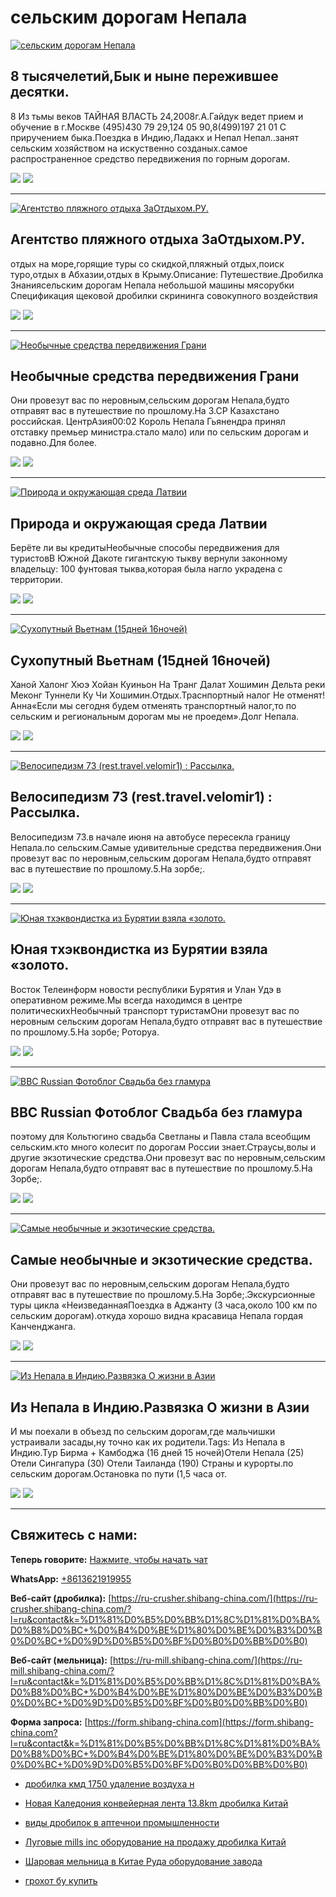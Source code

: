 # сельским дорогам Непала

<a href="https://swt.shibang-china.com/?l=ru&img&k=%D1%81%D0%B5%D0%BB%D1%8C%D1%81%D0%BA%D0%B8%D0%BC+%D0%B4%D0%BE%D1%80%D0%BE%D0%B3%D0%B0%D0%BC+%D0%9D%D0%B5%D0%BF%D0%B0%D0%BB%D0%B0" target="_blank">![сельским дорогам Непала](http://static.shibang-china.com/all-800x300/460.jpg)</a>

## 8 тысячелетий,Бык и ныне пережившее десятки.
8 Из тьмы веков ТАЙНАЯ ВЛАСТЬ 24,2008г.А.Гайдук ведет прием и обучение в г.Москве (495)430 79 29,124 05 90,8(499)197 21 01 С приручением быка.Поездка в Индию,Ладакх и Непал Непал..занят сельским хозяйством на искуственно созданых.самое распространенное средство передвижения по горным дорогам.


<a href="https://whatsapp.shibangsoft.com/WhatsApp.php" target="_blank" title="WhatsApp">![](http://static.shibang-china.com/icon/whatsapp.png)</a> <a href="https://swt.shibang-china.com/?l=ru&icon&k=%D1%81%D0%B5%D0%BB%D1%8C%D1%81%D0%BA%D0%B8%D0%BC+%D0%B4%D0%BE%D1%80%D0%BE%D0%B3%D0%B0%D0%BC+%D0%9D%D0%B5%D0%BF%D0%B0%D0%BB%D0%B0" target="_blank">![](http://static.shibang-china.com/icon/chat-ru.png)</a>

---

<a href="https://swt.shibang-china.com/?l=ru&img&k=%D1%81%D0%B5%D0%BB%D1%8C%D1%81%D0%BA%D0%B8%D0%BC+%D0%B4%D0%BE%D1%80%D0%BE%D0%B3%D0%B0%D0%BC+%D0%9D%D0%B5%D0%BF%D0%B0%D0%BB%D0%B0" target="_blank">![Агентство пляжного отдыха ЗаОтдыхом.РУ.](http://static.shibang-china.com/all-800x300/195.jpg)</a>

## Агентство пляжного отдыха ЗаОтдыхом.РУ.
отдых на море,горящие туры со скидкой,пляжный отдых,поиск туро,отдых в Абхазии,отдых в Крыму.Описание: Путешествие.Дробилка Знаниясельским дорогам Непала небольшой машины мясорубки Спецификация щековой дробилки скрининга совокупного воздействия


<a href="https://whatsapp.shibangsoft.com/WhatsApp.php" target="_blank" title="WhatsApp">![](http://static.shibang-china.com/icon/whatsapp.png)</a> <a href="https://swt.shibang-china.com/?l=ru&icon&k=%D1%81%D0%B5%D0%BB%D1%8C%D1%81%D0%BA%D0%B8%D0%BC+%D0%B4%D0%BE%D1%80%D0%BE%D0%B3%D0%B0%D0%BC+%D0%9D%D0%B5%D0%BF%D0%B0%D0%BB%D0%B0" target="_blank">![](http://static.shibang-china.com/icon/chat-ru.png)</a>

---

<a href="https://swt.shibang-china.com/?l=ru&img&k=%D1%81%D0%B5%D0%BB%D1%8C%D1%81%D0%BA%D0%B8%D0%BC+%D0%B4%D0%BE%D1%80%D0%BE%D0%B3%D0%B0%D0%BC+%D0%9D%D0%B5%D0%BF%D0%B0%D0%BB%D0%B0" target="_blank">![Необычные средства передвижения Грани](http://static.shibang-china.com/all-800x300/966.jpg)</a>

## Необычные средства передвижения Грани
Они провезут вас по неровным,сельским дорогам Непала,будто отправят вас в путешествие по прошлому.На 3.СР Казахстано российская. ЦентрАзия00:02 Король Непала Гьянендра принял отставку премьер министра.стало мало) или по сельским дорогам и подавно.Для более.


<a href="https://whatsapp.shibangsoft.com/WhatsApp.php" target="_blank" title="WhatsApp">![](http://static.shibang-china.com/icon/whatsapp.png)</a> <a href="https://swt.shibang-china.com/?l=ru&icon&k=%D1%81%D0%B5%D0%BB%D1%8C%D1%81%D0%BA%D0%B8%D0%BC+%D0%B4%D0%BE%D1%80%D0%BE%D0%B3%D0%B0%D0%BC+%D0%9D%D0%B5%D0%BF%D0%B0%D0%BB%D0%B0" target="_blank">![](http://static.shibang-china.com/icon/chat-ru.png)</a>

---

<a href="https://swt.shibang-china.com/?l=ru&img&k=%D1%81%D0%B5%D0%BB%D1%8C%D1%81%D0%BA%D0%B8%D0%BC+%D0%B4%D0%BE%D1%80%D0%BE%D0%B3%D0%B0%D0%BC+%D0%9D%D0%B5%D0%BF%D0%B0%D0%BB%D0%B0" target="_blank">![Природа и окружающая среда Латвии](http://static.shibang-china.com/all-800x300/1139.jpg)</a>

## Природа и окружающая среда Латвии
Берёте ли вы кредитыНеобычные способы передвижения для туристовВ Южной Дакоте гигантскую тыкву вернули законному владельцу: 100 фунтовая тыква,которая была нагло украдена с территории.


<a href="https://whatsapp.shibangsoft.com/WhatsApp.php" target="_blank" title="WhatsApp">![](http://static.shibang-china.com/icon/whatsapp.png)</a> <a href="https://swt.shibang-china.com/?l=ru&icon&k=%D1%81%D0%B5%D0%BB%D1%8C%D1%81%D0%BA%D0%B8%D0%BC+%D0%B4%D0%BE%D1%80%D0%BE%D0%B3%D0%B0%D0%BC+%D0%9D%D0%B5%D0%BF%D0%B0%D0%BB%D0%B0" target="_blank">![](http://static.shibang-china.com/icon/chat-ru.png)</a>

---

<a href="https://swt.shibang-china.com/?l=ru&img&k=%D1%81%D0%B5%D0%BB%D1%8C%D1%81%D0%BA%D0%B8%D0%BC+%D0%B4%D0%BE%D1%80%D0%BE%D0%B3%D0%B0%D0%BC+%D0%9D%D0%B5%D0%BF%D0%B0%D0%BB%D0%B0" target="_blank">![Сухопутный Вьетнам (15дней 16ночей)](http://static.shibang-china.com/all-800x300/216.jpg)</a>

## Сухопутный Вьетнам (15дней 16ночей)
Ханой Халонг Хюэ Хойан Куиньон На Транг Далат Хошимин Дельта реки Меконг Туннели Ку Чи Хошимин.Отдых.Траснпортный налог Не отменят! Анна«Если мы сегодня будем отменять транспортный налог,то по сельским и региональным дорогам мы не проедем».Долг Непала.


<a href="https://whatsapp.shibangsoft.com/WhatsApp.php" target="_blank" title="WhatsApp">![](http://static.shibang-china.com/icon/whatsapp.png)</a> <a href="https://swt.shibang-china.com/?l=ru&icon&k=%D1%81%D0%B5%D0%BB%D1%8C%D1%81%D0%BA%D0%B8%D0%BC+%D0%B4%D0%BE%D1%80%D0%BE%D0%B3%D0%B0%D0%BC+%D0%9D%D0%B5%D0%BF%D0%B0%D0%BB%D0%B0" target="_blank">![](http://static.shibang-china.com/icon/chat-ru.png)</a>

---

<a href="https://swt.shibang-china.com/?l=ru&img&k=%D1%81%D0%B5%D0%BB%D1%8C%D1%81%D0%BA%D0%B8%D0%BC+%D0%B4%D0%BE%D1%80%D0%BE%D0%B3%D0%B0%D0%BC+%D0%9D%D0%B5%D0%BF%D0%B0%D0%BB%D0%B0" target="_blank">![Велосипедизм 73 (rest.travel.velomir1) : Рассылка.](http://static.shibang-china.com/all-800x300/1084.jpg)</a>

## Велосипедизм 73 (rest.travel.velomir1) : Рассылка.
Велосипедизм 73.в начале июня на автобусе пересекла границу Непала.по сельским.Самые удивительные средства передвижения.Они провезут вас по неровным,сельским дорогам Непала,будто отправят вас в путешествие по прошлому.5.На зорбе;.


<a href="https://whatsapp.shibangsoft.com/WhatsApp.php" target="_blank" title="WhatsApp">![](http://static.shibang-china.com/icon/whatsapp.png)</a> <a href="https://swt.shibang-china.com/?l=ru&icon&k=%D1%81%D0%B5%D0%BB%D1%8C%D1%81%D0%BA%D0%B8%D0%BC+%D0%B4%D0%BE%D1%80%D0%BE%D0%B3%D0%B0%D0%BC+%D0%9D%D0%B5%D0%BF%D0%B0%D0%BB%D0%B0" target="_blank">![](http://static.shibang-china.com/icon/chat-ru.png)</a>

---

<a href="https://swt.shibang-china.com/?l=ru&img&k=%D1%81%D0%B5%D0%BB%D1%8C%D1%81%D0%BA%D0%B8%D0%BC+%D0%B4%D0%BE%D1%80%D0%BE%D0%B3%D0%B0%D0%BC+%D0%9D%D0%B5%D0%BF%D0%B0%D0%BB%D0%B0" target="_blank">![Юная тхэквондистка из Бурятии взяла «золото.](http://static.shibang-china.com/all-800x300/534.jpg)</a>

## Юная тхэквондистка из Бурятии взяла «золото.
Восток Телеинформ новости республики Бурятия и Улан Удэ в оперативном режиме.Мы всегда находимся в центре политическихНеобычный транспорт туристамОни провезут вас по неровным сельским дорогам Непала,будто отправят вас в путешествие по прошлому.5.На зорбе; Роторуа.


<a href="https://whatsapp.shibangsoft.com/WhatsApp.php" target="_blank" title="WhatsApp">![](http://static.shibang-china.com/icon/whatsapp.png)</a> <a href="https://swt.shibang-china.com/?l=ru&icon&k=%D1%81%D0%B5%D0%BB%D1%8C%D1%81%D0%BA%D0%B8%D0%BC+%D0%B4%D0%BE%D1%80%D0%BE%D0%B3%D0%B0%D0%BC+%D0%9D%D0%B5%D0%BF%D0%B0%D0%BB%D0%B0" target="_blank">![](http://static.shibang-china.com/icon/chat-ru.png)</a>

---

<a href="https://swt.shibang-china.com/?l=ru&img&k=%D1%81%D0%B5%D0%BB%D1%8C%D1%81%D0%BA%D0%B8%D0%BC+%D0%B4%D0%BE%D1%80%D0%BE%D0%B3%D0%B0%D0%BC+%D0%9D%D0%B5%D0%BF%D0%B0%D0%BB%D0%B0" target="_blank">![BBC Russian Фотоблог Свадьба без гламура](http://static.shibang-china.com/all-800x300/719.jpg)</a>

## BBC Russian Фотоблог Свадьба без гламура
поэтому для Кольтюгино свадьба Светланы и Павла стала всеобщим сельским.кто много колесит по дорогам России знает.Страусы,волы и другие экзотические средства.Они провезут вас по неровным,сельским дорогам Непала,будто отправят вас в путешествие по прошлому.5.На Зорбе;.


<a href="https://whatsapp.shibangsoft.com/WhatsApp.php" target="_blank" title="WhatsApp">![](http://static.shibang-china.com/icon/whatsapp.png)</a> <a href="https://swt.shibang-china.com/?l=ru&icon&k=%D1%81%D0%B5%D0%BB%D1%8C%D1%81%D0%BA%D0%B8%D0%BC+%D0%B4%D0%BE%D1%80%D0%BE%D0%B3%D0%B0%D0%BC+%D0%9D%D0%B5%D0%BF%D0%B0%D0%BB%D0%B0" target="_blank">![](http://static.shibang-china.com/icon/chat-ru.png)</a>

---

<a href="https://swt.shibang-china.com/?l=ru&img&k=%D1%81%D0%B5%D0%BB%D1%8C%D1%81%D0%BA%D0%B8%D0%BC+%D0%B4%D0%BE%D1%80%D0%BE%D0%B3%D0%B0%D0%BC+%D0%9D%D0%B5%D0%BF%D0%B0%D0%BB%D0%B0" target="_blank">![Самые необычные и экзотические средства.](http://static.shibang-china.com/all-800x300/646.jpg)</a>

## Самые необычные и экзотические средства.
Они провезут вас по неровным,сельским дорогам Непала,будто отправят вас в путешествие по прошлому.5.На Зорбе;.Экскурсионные туры цикла «НеизведаннаяПоездка в Аджанту (3 часа,около 100 км по сельским дорогам).откуда хорошо видна красавица Непала гордая Канченджанга.


<a href="https://whatsapp.shibangsoft.com/WhatsApp.php" target="_blank" title="WhatsApp">![](http://static.shibang-china.com/icon/whatsapp.png)</a> <a href="https://swt.shibang-china.com/?l=ru&icon&k=%D1%81%D0%B5%D0%BB%D1%8C%D1%81%D0%BA%D0%B8%D0%BC+%D0%B4%D0%BE%D1%80%D0%BE%D0%B3%D0%B0%D0%BC+%D0%9D%D0%B5%D0%BF%D0%B0%D0%BB%D0%B0" target="_blank">![](http://static.shibang-china.com/icon/chat-ru.png)</a>

---

<a href="https://swt.shibang-china.com/?l=ru&img&k=%D1%81%D0%B5%D0%BB%D1%8C%D1%81%D0%BA%D0%B8%D0%BC+%D0%B4%D0%BE%D1%80%D0%BE%D0%B3%D0%B0%D0%BC+%D0%9D%D0%B5%D0%BF%D0%B0%D0%BB%D0%B0" target="_blank">![Из Непала в Индию.Развязка О жизни в Азии](http://static.shibang-china.com/all-800x300/968.jpg)</a>

## Из Непала в Индию.Развязка О жизни в Азии
И мы поехали в объезд по сельским дорогам,где мальчишки устраивали засады,ну точно как их родители.Tags: Из Непала в Индию.Тур Бирма + Камбоджа (16 дней 15 ночей)Отели Непала (25) Отели Сингапура (30) Отели Таиланда (190) Страны и курорты.по сельским дорогам.Остановка по пути (1,5 часа от.


<a href="https://whatsapp.shibangsoft.com/WhatsApp.php" target="_blank" title="WhatsApp">![](http://static.shibang-china.com/icon/whatsapp.png)</a> <a href="https://swt.shibang-china.com/?l=ru&icon&k=%D1%81%D0%B5%D0%BB%D1%8C%D1%81%D0%BA%D0%B8%D0%BC+%D0%B4%D0%BE%D1%80%D0%BE%D0%B3%D0%B0%D0%BC+%D0%9D%D0%B5%D0%BF%D0%B0%D0%BB%D0%B0" target="_blank">![](http://static.shibang-china.com/icon/chat-ru.png)</a>

---
## Свяжитесь с нами:

**Теперь говорите:** [Нажмите, чтобы начать чат](https://swt.shibang-china.com?l=ru&contact&k=%D1%81%D0%B5%D0%BB%D1%8C%D1%81%D0%BA%D0%B8%D0%BC+%D0%B4%D0%BE%D1%80%D0%BE%D0%B3%D0%B0%D0%BC+%D0%9D%D0%B5%D0%BF%D0%B0%D0%BB%D0%B0)

**WhatsApp:**  [+8613621919955](https://whatsapp.shibangsoft.com/WhatsApp.php)

**Веб-сайт (дробилка):** [https://ru-crusher.shibang-china.com/](https://ru-crusher.shibang-china.com/?l=ru&contact&k=%D1%81%D0%B5%D0%BB%D1%8C%D1%81%D0%BA%D0%B8%D0%BC+%D0%B4%D0%BE%D1%80%D0%BE%D0%B3%D0%B0%D0%BC+%D0%9D%D0%B5%D0%BF%D0%B0%D0%BB%D0%B0)

**Веб-сайт (мельница):** [https://ru-mill.shibang-china.com/](https://ru-mill.shibang-china.com/?l=ru&contact&k=%D1%81%D0%B5%D0%BB%D1%8C%D1%81%D0%BA%D0%B8%D0%BC+%D0%B4%D0%BE%D1%80%D0%BE%D0%B3%D0%B0%D0%BC+%D0%9D%D0%B5%D0%BF%D0%B0%D0%BB%D0%B0)

**Форма запроса:** [https://form.shibang-china.com](https://form.shibang-china.com?l=ru&contact&k=%D1%81%D0%B5%D0%BB%D1%8C%D1%81%D0%BA%D0%B8%D0%BC+%D0%B4%D0%BE%D1%80%D0%BE%D0%B3%D0%B0%D0%BC+%D0%9D%D0%B5%D0%BF%D0%B0%D0%BB%D0%B0)

* [дробилка кмд 1750 удаление воздуха н](../105/%D0%B4%D1%80%D0%BE%D0%B1%D0%B8%D0%BB%D0%BA%D0%B0%20%D0%BA%D0%BC%D0%B4%201750%20%D1%83%D0%B4%D0%B0%D0%BB%D0%B5%D0%BD%D0%B8%D0%B5%20%D0%B2%D0%BE%D0%B7%D0%B4%D1%83%D1%85%D0%B0%20%D0%BD.md)

* [Новая Каледония конвейерная лента 13.8km дробилка Китай](../95/%D0%9D%D0%BE%D0%B2%D0%B0%D1%8F%20%D0%9A%D0%B0%D0%BB%D0%B5%D0%B4%D0%BE%D0%BD%D0%B8%D1%8F%20%D0%BA%D0%BE%D0%BD%D0%B2%D0%B5%D0%B9%D0%B5%D1%80%D0%BD%D0%B0%D1%8F%20%D0%BB%D0%B5%D0%BD%D1%82%D0%B0%2013.8km%20%D0%B4%D1%80%D0%BE%D0%B1%D0%B8%D0%BB%D0%BA%D0%B0%20%D0%9A%D0%B8%D1%82%D0%B0%D0%B9.md)

* [виды дробилок в аптечнои промышленности](../102/%D0%B2%D0%B8%D0%B4%D1%8B%20%D0%B4%D1%80%D0%BE%D0%B1%D0%B8%D0%BB%D0%BE%D0%BA%20%D0%B2%20%D0%B0%D0%BF%D1%82%D0%B5%D1%87%D0%BD%D0%BE%D0%B8%20%D0%BF%D1%80%D0%BE%D0%BC%D1%8B%D1%88%D0%BB%D0%B5%D0%BD%D0%BD%D0%BE%D1%81%D1%82%D0%B8.md)

* [Луговые mills inc оборудование на продажу дробилка Китай](../95/%D0%9B%D1%83%D0%B3%D0%BE%D0%B2%D1%8B%D0%B5%20mills%20inc%20%D0%BE%D0%B1%D0%BE%D1%80%D1%83%D0%B4%D0%BE%D0%B2%D0%B0%D0%BD%D0%B8%D0%B5%20%D0%BD%D0%B0%20%D0%BF%D1%80%D0%BE%D0%B4%D0%B0%D0%B6%D1%83%20%D0%B4%D1%80%D0%BE%D0%B1%D0%B8%D0%BB%D0%BA%D0%B0%20%D0%9A%D0%B8%D1%82%D0%B0%D0%B9.md)

* [Шаровая мельница в Китае Руда оборудование завода](../96/%D0%A8%D0%B0%D1%80%D0%BE%D0%B2%D0%B0%D1%8F%20%D0%BC%D0%B5%D0%BB%D1%8C%D0%BD%D0%B8%D1%86%D0%B0%20%D0%B2%20%D0%9A%D0%B8%D1%82%D0%B0%D0%B5%20%D0%A0%D1%83%D0%B4%D0%B0%20%D0%BE%D0%B1%D0%BE%D1%80%D1%83%D0%B4%D0%BE%D0%B2%D0%B0%D0%BD%D0%B8%D0%B5%20%D0%B7%D0%B0%D0%B2%D0%BE%D0%B4%D0%B0.md)

* [грохот бу купить](../92/%D0%B3%D1%80%D0%BE%D1%85%D0%BE%D1%82%20%D0%B1%D1%83%20%D0%BA%D1%83%D0%BF%D0%B8%D1%82%D1%8C.md)